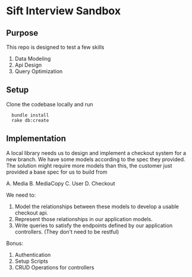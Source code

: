 # Sift Interview Sandbox

## Purpose
This repo is designed to test a few skills 

1. Data Modeling
2. Api Design
3. Query Optimization

## Setup

Clone the codebase locally and run
```
  bundle install
  rake db:create
```

## Implementation

A local library needs us to design and implement a checkout system for a new branch. We have some models according to the
spec they provided. The solution might require more models than this, the customer just provided a base spec for us to build from

  A. Media
  B. MediaCopy
  C. User
  D. Checkout

We need to:
1. Model the relationships between these models to develop a usable checkout api.
2. Represent those relationships in our application models.
3. Write queries to satisfy the endpoints defined by our application controllers. (They don't need to be restful)

Bonus:
1. Authentication
1. Setup Scripts
1. CRUD Operations for controllers